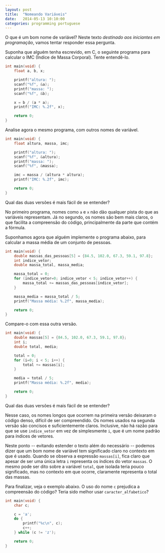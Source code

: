 ```yaml
---
layout: post
title:  "Nomeando Variáveis"
date:   2014-05-13 10:10:00
categories: programming portuguese
---
```



O que é um bom nome de variável? Neste texto *destinado aos iniciantes em programação*, vamos tentar responder essa pergunta.

Suponha que alguém tenha escrevido, em C, o seguinte programa para calcular o IMC (Índice de Massa Corporal). Tente entendê-lo.

```c++
int main(void) {
	float a, b, x;

	printf("altura: ");
	scanf("%f", &a);
	printf("massa: ");
	scanf("%f", &b);

	x = b / (a * a);
	printf("IMC: %.2f", x);

	return 0;
}
```


Analise agora o mesmo programa, com outros nomes de variável.

```c++
int main(void) {
	float altura, massa, imc;

	printf("altura: ");
	scanf("%f", &altura);
	printf("massa: ");
	scanf("%f", &massa);

	imc = massa / (altura * altura);
	printf("IMC: %.2f", imc);

	return 0;
}
```


Qual das duas versões é mais fácil de se entender? 

No primeiro programa, nomes como `a` e `x` não dão qualquer pista do que as variáveis representam. Já no segundo, os nomes são bem mais claros, o que facilita  a compreensão do código, principalmente da parte que contém a fórmula.

Suponhamos agora que alguém implemente o programa abaixo, para calcular a massa média de um conjunto de pessoas.

```c++
int main(void) {
	double massas_das_pessoas[5] = {84.5, 102.0, 67.3, 59.1, 97.8};
	int indice_vetor;
	double massa_total, massa_media;

	massa_total = 0;
	for (indice_vetor=0; indice_vetor < 5; indice_vetor++) {
		massa_total += massas_das_pessoas[indice_vetor];
	}

	massa_media = massa_total / 5;
	printf("Massa média: %.2f", massa_media);

	return 0;
}
```

Compare-o com essa outra versão.

```c++
int main(void) {
	double massas[5] = {84.5, 102.0, 67.3, 59.1, 97.8};
	int i;
	double total, media;

	total = 0;
	for (i=0; i < 5; i++) {
		total += massas[i];
	}

	media = total / 5;
	printf("Massa média: %.2f", media);

	return 0;
}
```

Qual das duas versões é mais fácil de se entender? 

Nesse caso, os nomes longos que ocorrem na primeira versão deixaram o código denso, difícil de ser compreendido. Os nomes usados na segunda versão são concisos e suficientemente claros. Inclusive, não há razão para que se use `indice_vetor` em vez de simplesmente `i`, que é um nome padrão para índices de vetores.

Neste ponto -- evitando estender o texto além do necessário -- podemos dizer que um bom nome de variável tem significado claro no contexto em que é usado. Quando se observa a expressão `massas[i]`, fica claro que apesar de ser uma única letra `i` representa os índices do vetor `massas`. O mesmo pode ser dito sobre a variável `total`, que isolada teria pouco significado, mas no contexto em que ocorre, claramente representa o total das massas.

Para finalizar, veja o exemplo abaixo. O uso do nome `c` prejudica a compreensão do código? Teria sido melhor usar `caracter_alfabetico`?

```c++
int main(void) {
	char c;

	c = 'a';
	do {
		printf("%c\n", c);
		c++;
	} while (c != 'z');

	return 0;
}
```

